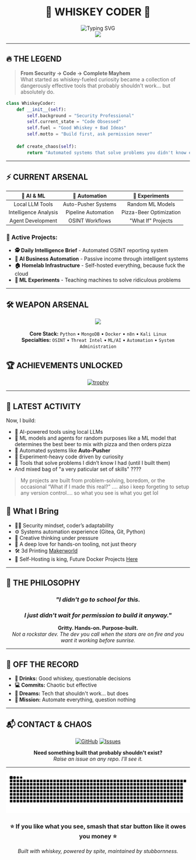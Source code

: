 # <div align="center">🥃 **WHISKEY CODER** 🥃</div>

<div align="center">
  <img src="https://readme-typing-svg.herokuapp.com?font=Fira+Code&size=28&duration=3000&pause=1000&color=F75C03&background=00000000&center=true&vCenter=true&width=600&lines=Security+%E2%86%92+Code+%E2%86%92+Chaos;Building+AI+Tools+%26+Automation;Whiskey-Fueled+Innovation;Problem+Solver+%7C+System+Breaker" alt="Typing SVG" />
</div>

<div align="center">
  <img src="https://media2.giphy.com/media/9GIE4bg4EV7UYFeP5B/giphy.gif?cid=ecf05e47zk367y6fonbkp0q24ayrrcwvjwp0sfzr6bv60aws&ep=v1_gifs_search&rid=giphy.gif&ct=g" width="400"/>
</div>

---

## 🔥 **THE LEGEND**

> **From Security → Code → Complete Mayhem**  
> What started as whiskey-fueled curiosity became a collection of dangerously effective tools that probably shouldn't work... but absolutely do.

```python
class WhiskeyCoder:
    def __init__(self):
        self.background = "Security Professional"
        self.current_state = "Code Obsessed"
        self.fuel = "Good Whiskey + Bad Ideas"
        self.motto = "Build first, ask permission never"
        
    def create_chaos(self):
        return "Automated systems that solve problems you didn't know existed"
```

---

## ⚡ **CURRENT ARSENAL**

<div align="center">
  
| 🤖 **AI & ML** | 🔁 **Automation** | 🧪 **Experiments** |
|:---:|:---:|:---:|
| Local LLM Tools | Auto-Pusher Systems | Random ML Models |
| Intelligence Analysis | Pipeline Automation | Pizza-Beer Optimization |
| Agent Development | OSINT Workflows | "What If" Projects |

</div>

### **🎯 Active Projects:**
- **🕵️ Daily Intelligence Brief** - Automated OSINT reporting system
- **🤖 AI Business Automation** - Passive income through intelligent systems  
- **🏠 Homelab Infrastructure** - Self-hosted everything, because fuck the cloud
- **🧠 ML Experiments** - Teaching machines to solve ridiculous problems

---

## 🛠️ **WEAPON ARSENAL**

<div align="center">
  <img src="https://skillicons.dev/icons?i=python,html,git,wordpress,tensorflow,pytorch,mongodb,elasticsearch,docker,linux,cloudflare,digitalocean&theme=dark" />
</div>

<div align="center">
  
**Core Stack:** `Python` • `MongoDB` • `Docker` • `n8n` • `Kali Linux`  
**Specialties:** `OSINT` • `Threat Intel` • `ML/AI` • `Automation` • `System Administration`

</div>

## 🏆 **ACHIEVEMENTS UNLOCKED**

<div align="center">
  
[![trophy](https://github-profile-trophy.vercel.app/?username=WhiskeyCoder&theme=radical&no-frame=true&no-bg=true&margin-w=4&row=2&column=4)](https://github.com/ryo-ma/github-profile-trophy)

</div>

---

## 🌟 **LATEST ACTIVITY**

Now, I build:
- 🤖 AI-powered tools using local LLMs
- 🤖 ML models and agents for random purposes like a ML model that determines the best beer to mix with pizza and then orders pizza
- 🔁 Automated systems like **Auto-Pusher**
- 🧪 Experiment-heavy code driven by curiosity
- 🧱 Tools that solve problems I didn’t know I had (until I built them)
- And mixed bag of "a very paticular set of skills" ????

> My projects are built from problem-solving, boredom, or the occasional “What if I made this real?”
> .... also i keep forgeting to setup any version control.... so what you see is what you get lol 


## 💼 What I Bring

- 👨‍💻 Security mindset, coder’s adaptability
- ⚙️ Systems automation experience (Gitea, Git, Python)
- 🧠 Creative thinking under pressure
- 🧰 A deep love for hands-on tooling, not just theory
- :hammer_and_wrench: 3d Printing [Makerworld](https://makerworld.com/en/u/1366979090)
- 🤖 Self-Hosting is king, Future Docker Projects [Here](https://hub.docker.com/u/whiskeycoder) 


---

## 🎯 **THE PHILOSOPHY**

<div align="center">

### *"I didn't go to school for this.*  
### *I just didn't wait for permission to build it anyway."*

**Gritty. Hands-on. Purpose-built.**  
*Not a rockstar dev. The dev you call when the stars are on fire and you want it working before sunrise.*

</div>

---

## 🥃 **OFF THE RECORD**

- **🥃 Drinks:** Good whiskey, questionable decisions
- **💻 Commits:** Chaotic but effective  
- **🧠 Dreams:** Tech that shouldn't work... but does
- **🎯 Mission:** Automate everything, question nothing

---

## 📬 **CONTACT & CHAOS**

<div align="center">
  
[![GitHub](https://img.shields.io/badge/GitHub-WhiskeyCoder-181717?style=for-the-badge&logo=github&logoColor=white)](https://github.com/WhiskeyCoder)
[![Issues](https://img.shields.io/badge/Got%20Questions%3F-Open%20an%20Issue-FF6B6B?style=for-the-badge&logo=github&logoColor=white)](https://github.com/WhiskeyCoder/WhiskeyCoder/issues)

**Need something built that probably shouldn't exist?**  
*Raise an issue on any repo. I'll see it.*

</div>

---

<div align="center">
  <img src="https://raw.githubusercontent.com/WhiskeyCoder/WhiskeyCoder/output/snake.svg" alt="Snake animation" />
</div>

<div align="center">
  
### ⭐ **If you like what you see, smash that star button like it owes you money** ⭐

*Built with whiskey, powered by spite, maintained by stubbornness.*

</div>
